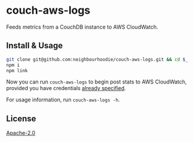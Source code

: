# couch-aws-logs

Feeds metrics from a CouchDB instance to AWS CloudWatch.

## Install & Usage

```bash
git clone git@github.com:neighbourhoodie/couch-aws-logs.git && cd $_
npm i
npm link
```

Now you can run `couch-aws-logs` to begin post stats to AWS CloudWatch, provided you have credentials [already specified]().

For usage information, run `couch-aws-logs -h`.

## License

[Apache-2.0](https://www.apache.org/licenses/LICENSE-2.0)
